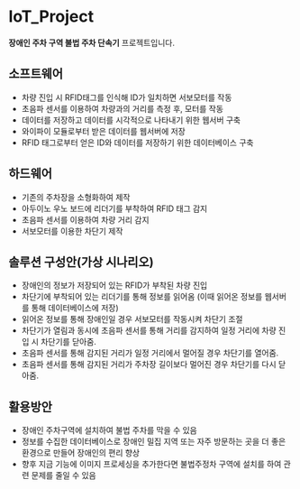 # IoT_Project

**장애인 주차 구역 불법 주차 단속기** 프로젝트입니다.


## 소프트웨어
- 차량 진입 시 RFID태그를 인식해 ID가 일치하면 서보모터를 작동
- 초음파 센서를 이용하여 차량과의 거리를 측정 후, 모터를 작동
- 데이터를 저장하고 데이터를 시각적으로 나타내기 위한 웹서버 구축
- 와이파이 모듈로부터 받은 데이터를 웹서버에 저장
- RFID 태그로부터 얻은 ID와 데이터를 저장하기 위한 데이터베이스 구축

## 하드웨어
- 기존의 주차장을 소형화하여 제작
- 아두이노 우노 보드에 리더기를 부착하여 RFID 태그 감지
- 초음파 센서를 이용하여 차량 거리 감지
- 서보모터를 이용한 차단기 제작

## 솔루션 구성안(가상 시나리오)
- 장애인의 정보가 저장되어 있는 RFID가 부착된 차량 진입
- 차단기에 부착되어 있는 리더기를 통해 정보를 읽어옴 (이때 읽어온 정보를 웹서버를 통해 데이터베이스에 저장)
- 읽어온 정보를 통해 장애인일 경우 서보모터를 작동시켜 차단기 조절
- 차단기가 열림과 동시에 초음파 센서를 통해 거리를 감지하여 일정 거리에 차량 진입 시 차단기를 닫아줌. 
- 초음파 센서를 통해 감지된 거리가 일정 거리에서 멀어질 경우 차단기를 열어줌.
- 초음파 센서를 통해 감지된 거리가 주차장 길이보다 멀어진 경우 차단기를 다시 닫아줌.


## 활용방안
- 장애인 주차구역에 설치하여 불법 주차를 막을 수 있음
- 정보를 수집한 데이터베이스로 장애인 밀집 지역 또는 자주 방문하는 곳을 더 좋은 환경으로 만들어 
  장애인의 편리 향상
- 향후 지금 기능에 이미지 프로세싱을 추가한다면 불법주정차 구역에 설치를 하여 관련 문제를 줄일 수 있음
